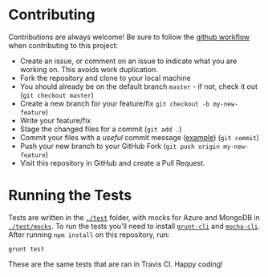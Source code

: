 # Contributing

Contributions are always welcome! Be sure to follow the [github workflow](https://guides.github.com/introduction/flow/) when contributing to this project:

* Create an issue, or comment on an issue to indicate what you are working on. This avoids work duplication.
* Fork the repository and clone to your local machine
* You should already be on the default branch `master` - if not, check it out (`git checkout master`)
* Create a new branch for your feature/fix `git checkout -b my-new-feature`)
* Write your feature/fix
* Stage the changed files for a commit (`git add .`)
* Commit your files with a *useful* commit message ([example](https://github.com/Azure/azure-quickstart-templates/commit/53699fed9983d4adead63d9182566dec4b8430d4)) (`git commit`)
* Push your new branch to your GitHub Fork (`git push origin my-new-feature`)
* Visit this repository in GitHub and create a Pull Request.

# Running the Tests

Tests are written in the [`./test`](./test) folder, with mocks for Azure and MongoDB in [`./test/mocks`](./test/mocks). To run the tests you'll need to install [`grunt-cli`](https://npmjs.org/grunt-cli) and [`mocha-cli`](https://npmjs.org/mocha). After running `npm install` on this repository, run:

```
grunt test
```

These are the same tests that are ran in Travis CI. Happy coding!